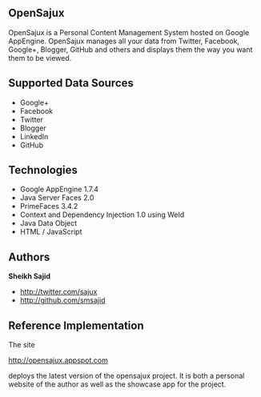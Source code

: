 ## OpenSajux
OpenSajux is a Personal Content Management System hosted on Google AppEngine. OpenSajux manages all your data from Twitter, Facebook, Google+, Blogger, GitHub and others and displays them the way you want them to be viewed.

## Supported Data Sources
+ Google+
+ Facebook
+ Twitter
+ Blogger
+ LinkedIn
+ GitHub

## Technologies
+ Google AppEngine 1.7.4
+ Java Server Faces 2.0
+ PrimeFaces 3.4.2
+ Context and Dependency Injection 1.0 using Weld
+ Java Data Object
+ HTML / JavaScript

## Authors
**Sheikh Sajid**
+ http://twitter.com/sajux
+ http://github.com/smsajid

## Reference Implementation
The site 

http://opensajux.appspot.com

deploys the latest version of the opensajux project. It is both a personal website of the author as well as the showcase app for the project.
